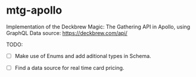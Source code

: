 # mtg-apollo
Implementation of the Deckbrew Magic: The Gathering API in Apollo, using GraphQL
Data source: https://deckbrew.com/api/

TODO: 

- [ ] Make use of Enums and add aditional types in Schema. 
- [ ] Find a data source for real time card pricing.

